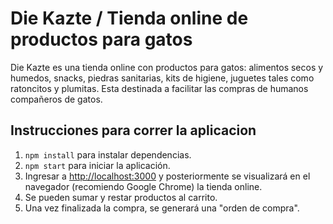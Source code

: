 # Die Kazte / Tienda online de productos para gatos

Die Kazte es una tienda online con productos para gatos: alimentos secos y humedos, snacks, piedras sanitarias, kits de higiene, juguetes tales como ratoncitos y plumitas.
Esta destinada a facilitar las compras de humanos compañeros de gatos. 

## Instrucciones para correr la aplicacion

1. `npm install` para instalar dependencias.
2. `npm start` para iniciar la aplicación.
3. Ingresar a [http://localhost:3000](http://localhost:3000) y posteriormente se visualizará en el navegador (recomiendo Google Chrome) la tienda online. 
4. Se pueden sumar y restar productos al carrito.
5. Una vez finalizada la compra, se generará una "orden de compra".

